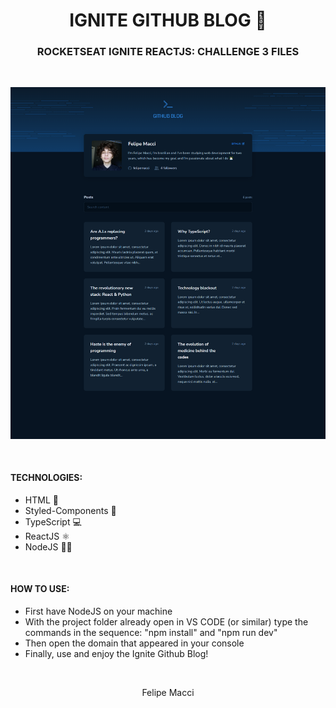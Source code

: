 <h1 align="center">IGNITE GITHUB BLOG 📔</h1>
<h3 align="center">ROCKETSEAT IGNITE REACTJS: CHALLENGE 3 FILES</h3>

<br/>

<p align="center">
    <img width="800px" src="./.github/demo.png" alt="Demo Image">
</p>

<br />

#### TECHNOLOGIES:
- HTML 📄
- Styled-Components 🎨
- TypeScript 💻
- ReactJS ⚛
- NodeJS 🐱‍👤

<br />

#### HOW TO USE:
* First have NodeJS on your machine
* With the project folder already open in VS CODE (or similar) type the commands in the sequence: "npm install" and "npm run dev"
* Then open the domain that appeared in your console
* Finally, use and enjoy the Ignite Github Blog!

<br />

<p align="center">Felipe Macci</p>